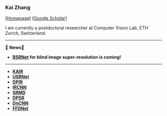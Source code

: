 ### Kai Zhang
[[Homepage](https://cszn.github.io/)] [[Google Scholar](https://scholar.google.com.hk/citations?user=0RycFIIAAAAJ)]

I am currently a postdoctoral researcher at Computer Vision Lab, ETH Zurich, Switzerland.

------------

<!--
**cszn/cszn** is a ✨ _special_ ✨ repository because its `README.md` (this file) appears on your GitHub profile.

Here are some ideas to get you started:

- 🔭 I’m currently working on ...
- 🌱 I’m currently learning ...
- 👯 I’m looking to collaborate on ...
- 🤔 I’m looking for help with ...
- 💬 Ask me about ...
- 📫 How to reach me: ...
- 😄 Pronouns: ...
- ⚡ Fun fact: ...
-->


🌱 **News**🌱 
- **[BSRNet](https://github.com/cszn/BSRNet) for blind image super-resolution is coming!**

------------

- **[KAIR](https://github.com/cszn/KAIR)**
- **[USRNet](https://github.com/cszn/USRNet)**
- **[DPIR](https://github.com/cszn/DPIR)**
- **[IRCNN](https://github.com/cszn/IRCNN)**
- **[SRMD](https://github.com/cszn/SRMD)**
- **[DPSR](https://github.com/cszn/DPSR)**
- **[DnCNN](https://github.com/cszn/DnCNN)**
- **[FFDNet](https://github.com/cszn/FFDNet)**
